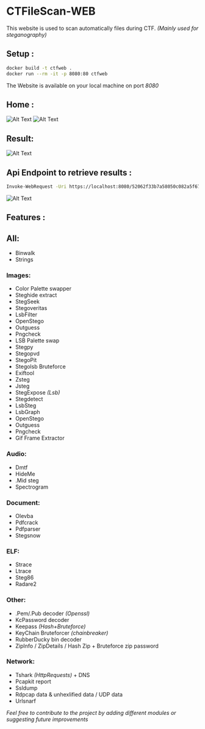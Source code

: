 # CTFileScan-WEB
This website is used to scan automatically files during CTF. *(Mainly used for steganography)*


## Setup : 

```bash
docker build -t ctfweb .
docker run --rm -it -p 8080:80 ctfweb
```
The Website is available on your local machine on port *8080*

## Home :
![Alt Text](./.github/home.png)
![Alt Text](./.github/wait.png)

## Result:
![Alt Text](./.github/result.png)

## Api Endpoint to retrieve results : 
```bash
Invoke-WebRequest -Uri https://localhost:8080/52062f33b7a58050c082a5f677a1ae626da32d88 -Method Get -Headers @{Api="True"} -UseBasicParsing  | Select-Object -Expand Content | .\jq.exe
```
![Alt Text](./.github/json.png)


## Features :

## All:
  - Binwalk
  - Strings

### Images:
  - Color Palette swapper
  - Steghide extract
  - StegSeek 
  - Stegoveritas
  - LsbFilter
  - OpenStego
  - Outguess
  - Pngcheck
  - LSB Palette swap
  - Stegpy
  - Stegopvd
  - StegoPit
  - Stegolsb Bruteforce
  - Exiftool
  - Zsteg
  - Jsteg
  - StegExpose *(Lsb)*
  - Stegdetect
  - LsbSteg
  - LsbGraph
  - OpenStego
  - Outguess
  - Pngcheck
  - Gif Frame Extractor


### Audio:
  - Dmtf
  - HideMe
  - .Mid steg
  - Spectrogram
  
### Document:
  - Olevba
  - Pdfcrack
  - Pdfparser
  - Stegsnow

### ELF:
  - Strace
  - Ltrace
  - Steg86
  - Radare2

### Other:
  - .Pem/.Pub decoder *(Openssl)*
  - KcPassword decoder
  - Keepass *(Hash+Bruteforce)*
  - KeyChain Bruteforcer *(chainbreaker)*
  - RubberDucky bin decoder
  - ZipInfo / ZipDetails / Hash Zip + Bruteforce zip password

### Network:
  - Tshark *(HttpRequests)* + DNS
  - Pcapkit report
  - Ssldump
  - Rdpcap data & unhexlified data / UDP data
  - Urlsnarf
  
*Feel free to contribute to the project by adding different modules or suggesting future improvements*

